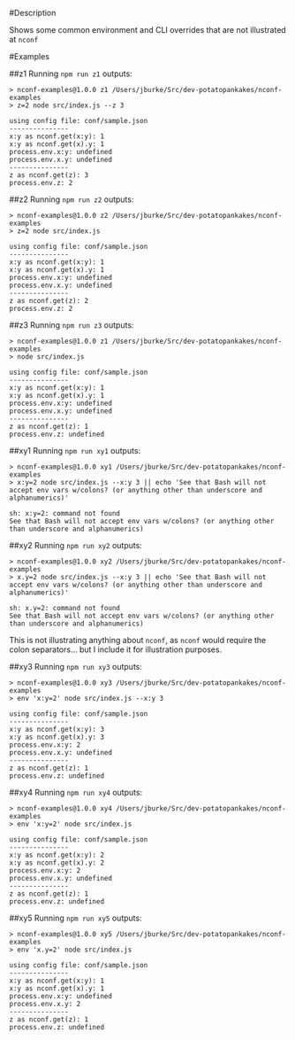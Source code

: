 #Description

Shows some common environment and CLI overrides that are not illustrated at `nconf`

#Examples

##z1
Running `npm run z1` outputs:

```
> nconf-examples@1.0.0 z1 /Users/jburke/Src/dev-potatopankakes/nconf-examples
> z=2 node src/index.js --z 3

using config file: conf/sample.json
---------------
x:y as nconf.get(x:y): 1
x:y as nconf.get(x).y: 1
process.env.x:y: undefined
process.env.x.y: undefined
---------------
z as nconf.get(z): 3
process.env.z: 2
```

##z2
Running `npm run z2` outputs:

```
> nconf-examples@1.0.0 z2 /Users/jburke/Src/dev-potatopankakes/nconf-examples
> z=2 node src/index.js

using config file: conf/sample.json
---------------
x:y as nconf.get(x:y): 1
x:y as nconf.get(x).y: 1
process.env.x:y: undefined
process.env.x.y: undefined
---------------
z as nconf.get(z): 2
process.env.z: 2
```

##z3
Running `npm run z3` outputs:
```
> nconf-examples@1.0.0 z1 /Users/jburke/Src/dev-potatopankakes/nconf-examples
> node src/index.js

using config file: conf/sample.json
---------------
x:y as nconf.get(x:y): 1
x:y as nconf.get(x).y: 1
process.env.x:y: undefined
process.env.x.y: undefined
---------------
z as nconf.get(z): 1
process.env.z: undefined
```

##xy1
Running `npm run xy1` outputs:

```
> nconf-examples@1.0.0 xy1 /Users/jburke/Src/dev-potatopankakes/nconf-examples
> x:y=2 node src/index.js --x:y 3 || echo 'See that Bash will not accept env vars w/colons? (or anything other than underscore and alphanumerics)'

sh: x:y=2: command not found
See that Bash will not accept env vars w/colons? (or anything other than underscore and alphanumerics)
```

##xy2
Running `npm run xy2` outputs:

```
> nconf-examples@1.0.0 xy2 /Users/jburke/Src/dev-potatopankakes/nconf-examples
> x.y=2 node src/index.js --x:y 3 || echo 'See that Bash will not accept env vars w/colons? (or anything other than underscore and alphanumerics)'

sh: x.y=2: command not found
See that Bash will not accept env vars w/colons? (or anything other than underscore and alphanumerics)
```

This is not illustrating anything about `nconf`, as `nconf` would require the colon separators... but I include it for illustration purposes.

##xy3
Running `npm run xy3` outputs:

```
> nconf-examples@1.0.0 xy3 /Users/jburke/Src/dev-potatopankakes/nconf-examples
> env 'x:y=2' node src/index.js --x:y 3

using config file: conf/sample.json
---------------
x:y as nconf.get(x:y): 3
x:y as nconf.get(x).y: 3
process.env.x:y: 2
process.env.x.y: undefined
---------------
z as nconf.get(z): 1
process.env.z: undefined
```

##xy4
Running `npm run xy4` outputs:

```
> nconf-examples@1.0.0 xy4 /Users/jburke/Src/dev-potatopankakes/nconf-examples
> env 'x:y=2' node src/index.js

using config file: conf/sample.json
---------------
x:y as nconf.get(x:y): 2
x:y as nconf.get(x).y: 2
process.env.x:y: 2
process.env.x.y: undefined
---------------
z as nconf.get(z): 1
process.env.z: undefined
```

##xy5
Running `npm run xy5` outputs:

```
> nconf-examples@1.0.0 xy5 /Users/jburke/Src/dev-potatopankakes/nconf-examples
> env 'x.y=2' node src/index.js

using config file: conf/sample.json
---------------
x:y as nconf.get(x:y): 1
x:y as nconf.get(x).y: 1
process.env.x:y: undefined
process.env.x.y: 2
---------------
z as nconf.get(z): 1
process.env.z: undefined
```

